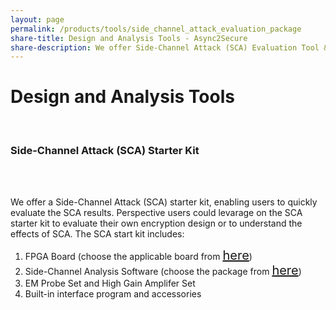 ```yaml
---
layout: page
permalink: /products/tools/side_channel_attack_evaluation_package
share-title: Design and Analysis Tools - Async2Secure
share-description: We offer Side-Channel Attack (SCA) Evaluation Tool & FPGA Evaluation Boards and Camouflage Design/Analysis Tool.
---
```


<div class="hero--small">
   <div class="hero__wrap">
      <h1 class="hero__title">Design and Analysis Tools</h1>
   </div>
</div>
<div>
   <content></content>
</div>
<div>
   <content></content>
</div>
<link rel="stylesheet" href="https://cdnjs.cloudflare.com/ajax/libs/font-awesome/4.7.0/css/font-awesome.min.css">
<style>

li.big {
font-size: 20px;
}

</style>

<article class="new">
   <br>
   <h3>Side-Channel Attack (SCA) Starter Kit</h3>
   <br>
      <br>
<p>We offer a Side-Channel Attack (SCA) starter kit, enabling users to quickly evaluate the SCA results.  Perspective users could levarage on the SCA starter kit to evaluate their own encryption design or to understand the effects of SCA.  The SCA start kit includes:

</p>

<ol>
  <li class="big"> FPGA Board (choose the applicable board from <a class="link" style="font-size:20px"  href="{{ site.baseurl }}{% link _pages/products/fpga_evaluation_boards.md %}">here</a>)
  </li>
  <li class="big">Side-Channel Analysis Software (choose the package from <a class="link" style="font-size:20px"  href="{{ site.baseurl }}{% link _pages/products/side_channel_analysis_software.md %}">here</a>)</li>

  <li class="big">EM Probe Set and High Gain Amplifer Set</li>
  <li class="big">Built-in interface program and accessories</li>
</ol>

<a id="first"></a>
<br>
<br>
<br>
<br>

</article>
